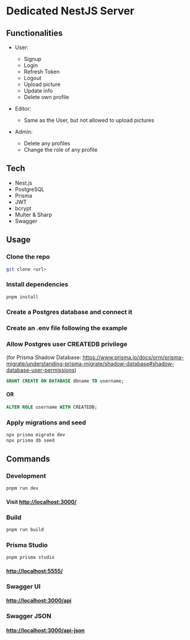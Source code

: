 # Dedicated NestJS Server

## Functionalities

- User:

  - Signup
  - Login
  - Refresh Token
  - Logout
  - Upload picture
  - Update info
  - Delete own profile

- Editor:

  - Same as the User, but not allowed to upload pictures

- Admin:

  - Delete any profiles
  - Change the role of any profile

## Tech

- Nest.js
- PostgreSQL
- Prisma
- JWT
- bcrypt
- Multer & Sharp
- Swagger

## Usage

### Clone the repo

```bash
git clone <url>
```

### Install dependencies

```bash
pnpm install
```

### Create a Postgres database and connect it

### Create an .env file following the example

### Allow Postgres user CREATEDB privilege

(for Prisma Shadow Database: <https://www.prisma.io/docs/orm/prisma-migrate/understanding-prisma-migrate/shadow-database#shadow-database-user-permissions>)

```sql
GRANT CREATE ON DATABASE dbname TO username;
```

#### OR

```sql
ALTER ROLE username WITH CREATEDB;
```

### Apply migrations and seed

```bash
npx prisma migrate dev
npx prisma db seed
```

## Commands

### Development

```bash
pnpm run dev
```

#### Visit <http://localhost:3000/>

### Build

```bash
pnpm run build
```

### Prisma Studio

```bash
pnpm prisma studio
```

#### <http://localhost:5555/>

### Swagger UI

#### <http://localhost:3000/api>

### Swagger JSON

#### <http://localhost:3000/api-json>
